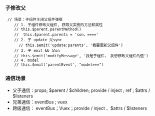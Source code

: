 ### 子修改父
```
 // 场景：子组件关闭父组件弹框
    // 1. 子组件修改父组件, 获取父实例的方法和属性
    // this.$parent.parentMethod()
    //  this.$parent.parents = 'son，===='
    // 2. 子 update 父sync
      // this.$emit('update:parents', '我要更新父组件')
    // 3. 子 emit && 父on 
    // this.$emit('modifyMessage', '我是子组件， 我想修改父组件的值')
    // 4. model 
    // this.$emit('parentEvent', "model===")
```

### 通信场景
+ 父子通信：props; $parent / $children; provide / inject ; ref ; $attrs / $listeners
+ 兄弟通信：eventBus ; vuex
+ 跨级通信： eventBus；Vuex；provide / inject 、$attrs / $listeners